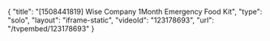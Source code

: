 {
    "title": "[1508441819] Wise Company 1Month Emergency Food Kit",
    "type": "solo",
    "layout": "iframe-static",
    "videoId": "123178693",
    "url": "\/tvpembed\/123178693"
}